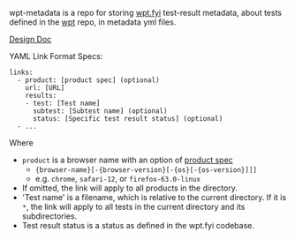 wpt-metadata is a repo for storing [wpt.fyi](https://github.com/web-platform-tests/wpt.fyi) test-result metadata, about tests defined in the [wpt](https://github.com/web-platform-tests/wpt) repo, in metadata yml files.

[Design Doc](https://docs.google.com/document/d/1oWYVkc2ztANCGUxwNVTQHlWV32zq6Ifq9jkkbYNbSAg/edit)

YAML Link Format Specs:

```
links:
  - product: [product spec] (optional)
    url: [URL]	
    results:
    - test: [Test name] 
      subtest: [Subtest name] (optional)
      status: [Specific test result status] (optional)
  - ...
```
    
Where
- `product` is a browser name with an option of [product spec](https://github.com/web-platform-tests/wpt.fyi/blob/master/api/README.md)
  - `{browser-name}[-{browser-version}[-{os}[-{os-version}]]]`
  - e.g. `chrome`, `safari-12`, or `firefox-63.0-linux`
- If omitted, the link will apply to all products in the directory.
- 'Test name' is a filename, which is relative to the current directory. If it is `*`, the link will apply to all tests in the current directory and its subdirectories.
- Test result status is a status as defined in the wpt.fyi codebase.
